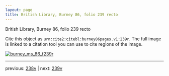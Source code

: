 ```yaml
---
layout: page
title: British Library, Burney 86, folio 239 recto
---
```


British Library, Burney 86, folio 239 recto

Cite this object as `urn:cite2:citebl:burney86pages.v1:239r`.  The full image is linked to a citation tool you can use to cite regions of the image.

[![burney_ms_86_f239r](http://www.homermultitext.org/iipsrv?IIIF=/project/homer/pyramidal/deepzoom/citebl/burney86imgs/v1/burney_ms_86_f239r.tif/full/800,/0/default.jpg)](http://www.homermultitext.org/ict2/?urn=urn:cite2:citebl:burney86imgs.v1:burney_ms_86_f239r) 

---

previous:  [238v](../238v/) | next: [239v](../239v/)